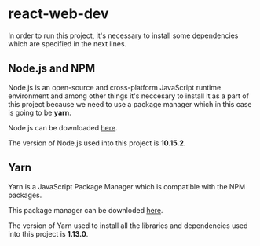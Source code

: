 # react-web-dev

In order to run this project, it's necessary to install some dependencies which are specified in the next lines.

## Node.js and NPM

Node.js is an open-source and cross-platform JavaScript runtime environment and among other things it's neccesary to install it as a part of this project because we need to use a package manager which in this case is going to be **yarn**.

Node.js can be downloaded [here](https://nodejs.org/es/).

The version of Node.js used into this project is **10.15.2**.

## Yarn

Yarn is a JavaScript Package Manager which is compatible with the NPM packages.

This package manager can be downloded [here](https://yarnpkg.com/en/docs/install#windows-stable).

The version of Yarn used to install all the libraries and dependencies used into this project is **1.13.0**.
